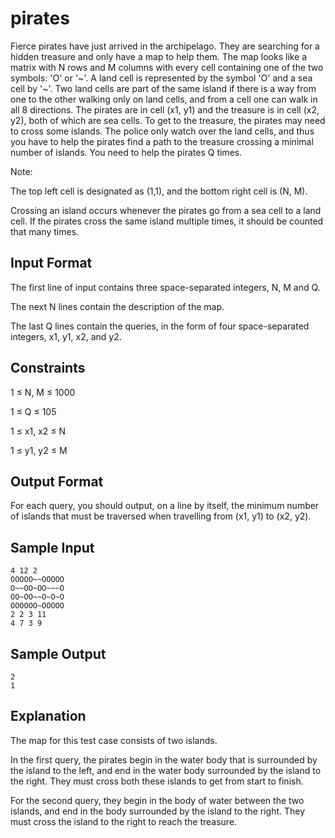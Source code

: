 # pirates

Fierce pirates have just arrived in the archipelago. They are searching for a hidden treasure and only have a map to help them. The map looks like a matrix with N rows and M columns with every cell containing one of the two symbols: 'O' or '~'. A land cell is represented by the symbol 'O' and a sea cell by '~'. Two land cells are part of the same island if there is a way from one to the other walking only on land cells, and from a cell one can walk in all 8 directions. The pirates are in cell (x1, y1) and the treasure is in cell (x2, y2), both of which are sea cells. To get to the treasure, the pirates may need to cross some islands. The police only watch over the land cells, and thus you have to help the pirates find a path to the treasure crossing a minimal number of islands. You need to help the pirates Q times.

Note:

The top left cell is designated as (1,1), and the bottom right cell is (N, M).

Crossing an island occurs whenever the pirates go from a sea cell to a land cell. If the pirates cross the same island multiple times, it should be counted that many times.

## Input Format

The first line of input contains three space-separated integers, N, M and Q.

The next N lines contain the description of the map.

The last Q lines contain the queries, in the form of four space-separated integers, x1, y1, x2, and y2.

## Constraints

1 ≤ N, M ≤ 1000

1 ≤ Q ≤ 105

1 ≤ x1, x2 ≤ N

1 ≤ y1, y2 ≤ M

## Output Format

For each query, you should output, on a line by itself, the minimum number of islands that must be traversed when travelling from (x1, y1) to (x2, y2).

## Sample Input
```
4 12 2
OOOOO~~OOOOO
O~~OO~OO~~~O
OO~OO~~O~O~O
OOOOOO~OOOOO
2 2 3 11
4 7 3 9
```

## Sample Output
```
2
1
```

## Explanation

The map for this test case consists of two islands.

In the first query, the pirates begin in the water body that is surrounded by the island to the left, and end in the water body surrounded by the island to the right. They must cross both these islands to get from start to finish.

For the second query, they begin in the body of water between the two islands, and end in the body surrounded by the island to the right. They must cross the island to the right to reach the treasure.
